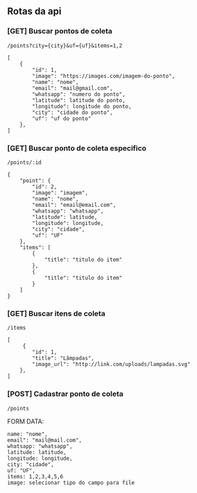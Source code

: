 ## Rotas da api

### [GET] Buscar pontos de coleta
`/points?city={city}&uf={uf}&items=1,2`
```
[
    {
        "id": 1,
        "image": "https://images.com/imagem-do-ponto",
        "name": "nome",
        "email": "mail@gmail.com",
        "whatsapp": "numero do ponto",
        "latitude": latitude do ponto,
        "longitude": longitude do ponto,
        "city": "cidade do ponto",
        "uf": "uf do ponto"
    },
]
```

### [GET] Buscar ponto de coleta especifico
`/points/:id`
```
{
    "point": {
        "id": 2,
        "image": "imagem",
        "name": "nome",
        "email": "email@email.com",
        "whatsapp": "whatsapp",
        "latitude": latitude,
        "longitude": longitude,
        "city": "cidade",
        "uf": "UF"
    },
    "items": [
        {
            "title": "titulo do item"
        },
        {
            "title": "titulo do item"
        }
    ]
}
```

### [GET] Buscar itens de coleta
`/items`
```
[
     {
        "id": 1,
        "title": "Lâmpadas",
        "image_url": "http://link.com/uploads/lampadas.svg"
    },
]
```

### [POST] Cadastrar ponto de coleta
`/points`

FORM DATA:
```
name: "nome",
email": "mail@mail.com", 
whatsapp: "whatsapp", 
latitude: latitude, 
longitude: longitude, 
city: "cidade",
uf: "UF", 
items: 1,2,3,4,5,6
image: selecionar tipo do campo para file

```
